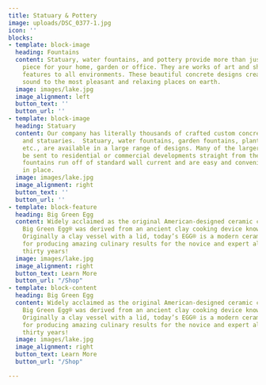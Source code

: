 ```yaml
---
title: Statuary & Pottery
image: uploads/DSC_0377-1.jpg
icon: ''
blocks:
- template: block-image
  heading: Fountains
  content: Statuary, water fountains, and pottery provide more than just a decorative
    piece for your home, garden or office. They are works of art and show psychological
    features to all environments. These beautiful concrete designs create and add
    sound to the most pleasant and relaxing places on earth.
  image: images/lake.jpg
  image_alignment: left
  button_text: ''
  button_url: ''
- template: block-image
  heading: Statuary
  content: Our company has literally thousands of crafted custom concrete built fountains
    and statuaries.  Statuary, water fountains, garden fountains, planters, pottery,
    etc., are available in a large range of designs. Many of the larger pieces can
    be sent to residential or commercial developments straight from the factories.  Our
    fountains run off of standard wall current and are easy and convenient to put
    in place.
  image: images/lake.jpg
  image_alignment: right
  button_text: ''
  button_url: ''
- template: block-feature
  heading: Big Green Egg
  content: Widely acclaimed as the original American-designed ceramic cooker, the
    Big Green Egg® was derived from an ancient clay cooking device known as a “kamado”.
    Originally a clay vessel with a lid, today’s EGG® is a modern ceramic marvel known
    for producing amazing culinary results for the novice and expert alike for over
    thirty years!
  image: images/lake.jpg
  image_alignment: right
  button_text: Learn More
  button_url: "/Shop"
- template: block-content
  heading: Big Green Egg
  content: Widely acclaimed as the original American-designed ceramic cooker, the
    Big Green Egg® was derived from an ancient clay cooking device known as a “kamado”.
    Originally a clay vessel with a lid, today’s EGG® is a modern ceramic marvel known
    for producing amazing culinary results for the novice and expert alike for over
    thirty years!
  image: images/lake.jpg
  image_alignment: right
  button_text: Learn More
  button_url: "/Shop"

---
```


